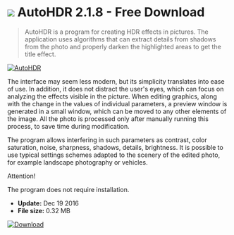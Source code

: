 # ![](https://cdn.softexe.net/static/icon/9/autohdr-11256.png) AutoHDR 2.1.8 - Free Download

> AutoHDR is a program for creating HDR effects in pictures. The application uses algorithms that can extract details from shadows from the photo and properly darken the highlighted areas to get the title effect.

[![AutoHDR](https://gallery.dpcdn.pl/imgc/Tools/72941/g_-_420x350_1.5_-_x20161216170706_0.png)](https://softexe.net/win/multimedia/graphics-editors/autohdr:ppbef.html)

The interface may seem less modern, but its simplicity translates into ease of use. In addition, it does not distract the user's eyes, which can focus on analyzing the effects visible in the picture. When editing graphics, along with the change in the values ​​of individual parameters, a preview window is generated in a small window, which can be moved to any other elements of the image. All the photo is processed only after manually running this process, to save time during modification.
 
 The program allows interfering in such parameters as contrast, color saturation, noise, sharpness, shadows, details, brightness. It is possible to use typical settings schemes adapted to the scenery of the edited photo, for example landscape photography or vehicles.
 
 Attention!
 
 The program does not require installation.


- **Update:** Dec 19 2016
- **File size:** 0.32 MB

[![Download](https://cdn.softexe.net/static/img/download.png)](https://softexe.net/win/multimedia/graphics-editors/autohdr:ppbef.html)

